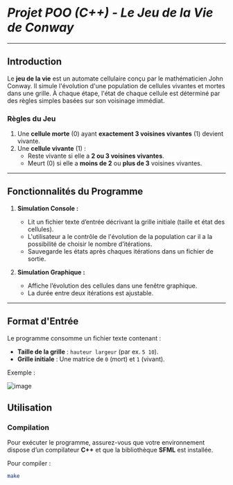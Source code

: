 # *Projet POO (C++) - Le Jeu de la Vie de Conway*

---

## **Introduction**

Le **jeu de la vie** est un automate cellulaire conçu par le mathématicien John Conway. Il simule l'évolution d'une population de cellules vivantes et mortes dans une grille. À chaque étape, l'état de chaque cellule est déterminé par des règles simples basées sur son voisinage immédiat.

### **Règles du Jeu**
1. Une **cellule morte** (0) ayant **exactement 3 voisines vivantes** (1) devient vivante.
2. Une **cellule vivante** (1) :
   - Reste vivante si elle a **2 ou 3 voisines vivantes**.
   - Meurt (0) si elle a **moins de 2** ou **plus de 3** voisines vivantes.

---

## **Fonctionnalités du Programme**

1. **Simulation Console :**
   - Lit un fichier texte d’entrée décrivant la grille initiale (taille et état des cellules).
   - L'utilisateur a le contrôle de l'évolution de la population car il a la possibilité de choisir le nombre d’itérations.
   - Sauvegarde les états après chaques itérations dans un fichier de sortie.

2. **Simulation Graphique :**
   - Affiche l’évolution des cellules dans une fenêtre graphique.
   - La durée entre deux itérations est ajustable.

---

## **Format d'Entrée**

Le programme consomme un fichier texte contenant :
- **Taille de la grille** : `hauteur largeur` (par ex. `5 10`).
- **Grille initiale** : Une matrice de `0` (mort) et `1` (vivant).

Exemple :

![image](https://github.com/user-attachments/assets/3af71cec-c9f2-4148-bb3b-667a90ee79b1)


## **Utilisation**

### **Compilation**
Pour exécuter le programme, assurez-vous que votre environnement dispose d’un compilateur **C++** et que la bibliothèque **SFML** est installée.

Pour compiler :

```bash
make
```
